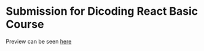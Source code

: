 # Submission for Dicoding React Basic Course

Preview can be seen [here](https://raassh-23.github.io/dicoding-react-basic-submission/)
